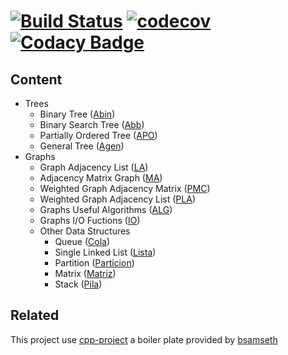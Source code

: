 # [![Build Status](https://dev.azure.com/krosf/krosf/_apis/build/status/krosf-university.EDNL?branchName=master)](https://dev.azure.com/krosf/krosf/_build/latest?definitionId=18&branchName=master) [![codecov](https://codecov.io/gh/krosf-university/EDNL/branch/master/graph/badge.svg)](https://codecov.io/gh/krosf-university/EDNL) [![Codacy Badge](https://api.codacy.com/project/badge/Grade/9a1c26cf3b4f4be390905dad87412ad2)](https://www.codacy.com/app/KROSF/EDNL?utm_source=github.com&utm_medium=referral&utm_content=krosf-university/EDNL&utm_campaign=Badge_Grade)

## Content

-   Trees
    -   Binary Tree ([Abin](include/arboles/abin.hpp))
    -   Binary Search Tree ([Abb](include/arboles/abb.hpp))
    -   Partially Ordered Tree ([APO](include/arboles/apo.hpp))
    -   General Tree ([Agen](include/arboles/agen.hpp))
-   Graphs
    -   Graph Adjacency List ([LA](include/grafos/la.hpp))
    -   Adjacency Matrix Graph ([MA](include/grafos/ma.hpp))
    -   Weighted Graph Adjacency Matrix ([PMC](include/grafos/pmc.hpp))
    -   Weighted Graph Adjacency List ([PLA](include/grafos/pla.hpp))
    -   Graphs Useful Algorithms ([ALG](include/grafos/alg.hpp))
    -   Graphs I/O Fuctions ([IO](include/grafos/io.hpp))
    -   Other Data Structures
        -   Queue ([Cola](include/grafos/cola.hpp))
        -   Single Linked List ([Lista](include/grafos/lista.hpp))
        -   Partition ([Particion](include/grafos/particion.hpp))
        -   Matrix ([Matriz](include/grafos/matriz.hpp))
        -   Stack ([Pila](include(grafos/pila.hpp)))

## Related

This project use [cpp-project](https://github.com/bsamseth/cpp-project) a boiler plate provided by [bsamseth](https://github.com/bsamseth)
